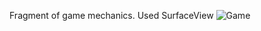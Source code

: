 Fragment of game mechanics. Used SurfaceView
![Game](https://user-images.githubusercontent.com/83759412/155080692-e3636934-0fad-435b-bfa0-59061c12ab8c.png)
